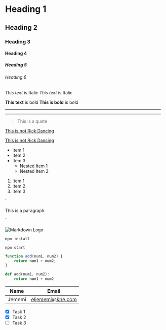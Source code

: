 <!-- Headings -->
# Heading 1
## Heading 2
### Heading 3
#### Heading 4
##### Heading 5
###### Heading 6

<!-- Italic -->
*This text* is Italic
_This text_ is Italic

<!-- Strong -->
**This text** is bold
__This is bold__ is bold

<!-- Strikethrough -->


<!-- Horizontal Rule -->
---
___

<!-- Blockquote -->
>This is a quote

<!-- Links -->
[This is not Rick Dancing](https://www.youtube.com/watch?v=dQw4w9WgXcQ)

[This is not Rick Dancing](https://www.youtube.com/watch?v=dQw4w9WgXcQ
"Trust me, it's not Rick")

<!-- UL -->
* Item 1
* Item 2
* Item 3
    * Nested Item 1
    * Nested Item 2

<!-- OL -->
1. Item 1
1. Item 2
1. Item 3

<!-- Inline Code Block -->
´<p> This is a paragraph </p>´

<!-- Images -->
![Markdown Logo](https://markdown-here.com/img/icon256.png)

<!-- Github Markdown -->

<!-- Code Blocks -->
```
npm install

npm start
```

```javascript
function add(num1, num2) {
    return num1 + num2;
}
```

```python
def add(num1, num2):
    return num1 + num2
```

<!-- Tables -->
|Name   | Email             |
|-------|-------------------|
|Jememi |eljememi@khe.com   |

<!-- Task list -->

* [x] Task 1
* [x] Task 2
* [ ] Task 3